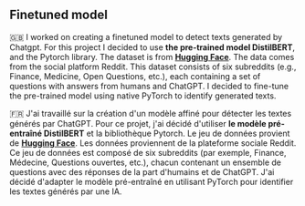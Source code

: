 ## Finetuned model 

🇬🇧 I worked on creating a finetuned model to detect texts generated by Chatgpt. For this project I decided to use **the pre-trained model DistilBERT**, and the Pytorch library. The dataset is from **[Hugging Face](https://huggingface.co/datasets/Hello-SimpleAI/HC3)**. The data comes from the social platform Reddit. This dataset consists of six subreddits (e.g., Finance, Medicine, Open Questions, etc.), each containing a set of questions with answers from humans and ChatGPT. I decided to fine-tune the pre-trained model using native PyTorch to identify generated texts.


🇫🇷 J'ai travaillé sur la création d'un modèle affiné pour détecter les textes générés par ChatGPT. Pour ce projet, j'ai décidé d'utiliser **le modèle pré-entraîné DistilBERT** et la bibliothèque Pytorch. Le jeu de données provient de **[Hugging Face](https://huggingface.co/datasets/Hello-SimpleAI/HC3)**. Les données proviennent de la plateforme sociale Reddit. Ce jeu de données est composé de six subreddits (par exemple, Finance, Médecine, Questions ouvertes, etc.), chacun contenant un ensemble de questions avec des réponses de la part d'humains et de ChatGPT. J'ai décidé d'adapter le modèle pré-entraîné en utilisant PyTorch pour identifier les textes générés par une IA.
